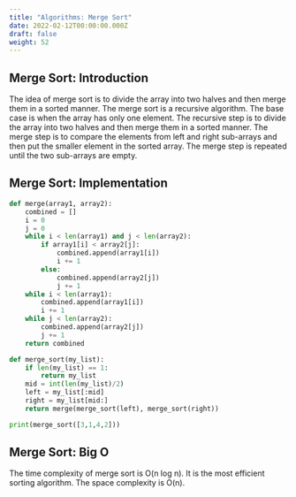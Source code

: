 ```yaml
---
title: "Algorithms: Merge Sort"
date: 2022-02-12T00:00:00.000Z
draft: false
weight: 52
---
```


## Merge Sort: Introduction

The idea of merge sort is to divide the array into two halves and then merge them in a sorted manner. The merge sort is a recursive algorithm. The base case is when the array has only one element. The recursive step is to divide the array into two halves and then merge them in a sorted manner. The merge step is to compare the elements from left and right sub-arrays and then put the smaller element in the sorted array. The merge step is repeated until the two sub-arrays are empty.

## Merge Sort: Implementation

```python
def merge(array1, array2):
    combined = []
    i = 0
    j = 0
    while i < len(array1) and j < len(array2):
        if array1[i] < array2[j]:
            combined.append(array1[i])
            i += 1
        else:
            combined.append(array2[j])
            j += 1         
    while i < len(array1):
        combined.append(array1[i])
        i += 1
    while j < len(array2):
        combined.append(array2[j])
        j += 1
    return combined

def merge_sort(my_list):
    if len(my_list) == 1:
        return my_list
    mid = int(len(my_list)/2)
    left = my_list[:mid]
    right = my_list[mid:]
    return merge(merge_sort(left), merge_sort(right))

print(merge_sort([3,1,4,2]))
```

## Merge Sort: Big O

The time complexity of merge sort is O(n log n). It is the most efficient sorting algorithm. The space complexity is O(n).